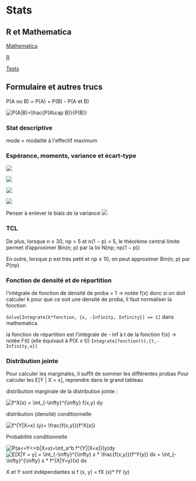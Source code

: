 # Stats

## R et Mathematica

[Mathematica](https://whereislucas.github.io/stats/mathematica)

[R](https://whereislucas.github.io/stats/R)

[Tests](https://whereislucas.github.io/stats/tests)

## Formulaire et autres trucs

P(A ou B) = P(A) + P(B) - P(A et B) 

<img src="https://latex.codecogs.com/gif.latex?P(A|B)=\frac{P(A\cap&space;B)}{P(B)}" title="P(A|B)=\frac{P(A\cap B)}{P(B)}" />

### Stat descriptive

mode = modalité à l'effectif maximum

### Espérance, moments, variance et écart-type 

![](http://mathurl.com/yaubmbgt.png)

![](https://wikimedia.org/api/rest_v1/media/math/render/svg/c51e95b59c11e3e53d3b32a95b252d2dbe743c73)

![](http://mathurl.com/yapm3l3d.png)

![](http://mathurl.com/y77p524f.png)

Penser à enlever le biais de la variance ![](https://wikimedia.org/api/rest_v1/media/math/render/svg/b22f6167a0c6cce82e72c46a3b20ffc36be007d1)

### TCL

De plus, lorsque n ≥ 30, np > 5 et n(1 − p) > 5, le théorème central limite permet d’approximer Bin(n; p) par la loi
N(np; np(1 − p))

En outre, lorsque p est très petit et np ≤ 10, on peut approximer Bin(n; p) par P(np)

### Fonction de densité et de répartition

l'intégrale de fonction de densité de proba = 1 -> notée f(x)
donc si on doit calculer k pour que ce soit une densité de proba, il faut normaliser la fonction

`Solve[Integrate[k*fonction, {x, -Infinity, Infinity}] == 1]` dans mathematica


la fonction de répartition est l'intégrale de - inf à t de la fonction f(x) -> notée F(t) (elle équivaut à P(X ≤ t))
`Integrate[fonction(t),{t,-Infinity,x}]` 

### Distribution jointe

Pour calculer les marginales, il suffit de sommer les différentes probas
Pour calculer les E[Y | X = x], reprendre dans le grand tableau

distribution marginale de la distribution jointe : 

<img src="https://latex.codecogs.com/gif.latex?f^X(x)&space;=&space;\int_{-\infty}^{\infty}&space;f(x,y)&space;dy" title="f^X(x) = \int_{-\infty}^{\infty} f(x,y) dy" />

distribution (densité) conditionnelle

<img src="https://latex.codecogs.com/gif.latex?f^{Y|X=x}&space;(y)=&space;\frac{f(x,y)}{f^X(x)}" title="f^{Y|X=x} (y)= \frac{f(x,y)}{f^X(x)}" /> 

Probabilité conditionnelle 

<img src="https://latex.codecogs.com/gif.latex?P(a<=Y<=b|X=x)=\int_a^b&space;f^{Y|[X=x]}(y)dy" title="P(a<=Y<=b|X=x)=\int_a^b f^{Y|[X=x]}(y)dy" />

<img src="https://latex.codecogs.com/gif.latex?E[X|Y&space;=&space;y]&space;=&space;\int_{-\infty}^{\infty}&space;x&space;*&space;\frac{f(x,y)}{f^Y(y)}&space;dx&space;=&space;\int_{-\infty}^{\infty}&space;x&space;*&space;f^{X|Y=y}(x)&space;dx" title="E[X|Y = y] = \int_{-\infty}^{\infty} x * \frac{f(x,y)}{f^Y(y)} dx = \int_{-\infty}^{\infty} x * f^{X|Y=y}(x) dx" />

X et Y sont indépendantes si f (x, y) = fX (x)* fY (y)



